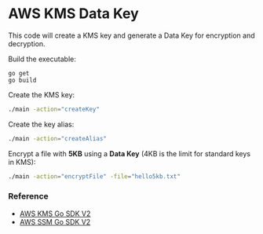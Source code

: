 # AWS KMS Data Key

This code will create a KMS key and generate a Data Key for encryption and decryption.

Build the executable:

```
go get
go build
```

Create the KMS key:

```sh
./main -action="createKey"
```

Create the key alias:

```sh
./main -action="createAlias"
```

Encrypt a file with **5KB** using a **Data Key** (4KB is the limit for standard keys in KMS):

```sh
./main -action="encryptFile" -file="hello5kb.txt"
```


### Reference

- [AWS KMS Go SDK V2](https://docs.aws.amazon.com/code-library/latest/ug/go_2_kms_code_examples.html)
- [AWS SSM Go SDK V2](https://github.com/awsdocs/aws-doc-sdk-examples/blob/main/gov2/ssm/PutParameter/PutParameterv2.go)
